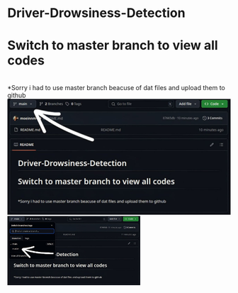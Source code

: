 # Driver-Drowsiness-Detection
<h1>
Switch to master branch to view all codes</h1> </br>
*Sorry i had to use master branch beacuse of dat files and upload them to github
</h1>
</br>
<img src="main.jpg">
<img src="main2.jpg" width="300">
